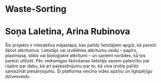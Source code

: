 # Waste-Sorting
# Soņa Laletina, Arina Rubinova
Šis projekts ir interaktīva mājaslapa, kas palīdz lietotājiem apgūt, kā pareizi šķirot atkritumus. Lietotājs var izvēlēties atkritumu veidu – papīrs, plastmasa, stikls vai bioloģiskie atkritumi – un saņemt norādes, kā tos pareizi utilizēt. Pēc veiksmīgas šķirošanas lietotājs saņem pateicību par rūpēm par dabu, kā arī paskaidrojumu par to, kā viņa izvēle palīdz samazināt piesārņojumu. Šī platforma veicina vides apziņu un ilgtspējīgu dzīvesveidu.
